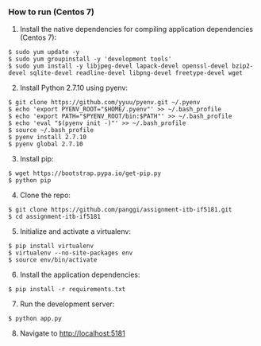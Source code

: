### How to run (Centos 7)

1. Install the native dependencies for compiling application dependencies (Centos 7):
  ```
  $ sudo yum update -y
  $ sudo yum groupinstall -y 'development tools'
  $ sudo yum install -y libjpeg-devel lapack-devel openssl-devel bzip2-devel sqlite-devel readline-devel libpng-devel freetype-devel wget
  ```

2. Install Python 2.7.10 using pyenv:
  ```
  $ git clone https://github.com/yyuu/pyenv.git ~/.pyenv
  $ echo 'export PYENV_ROOT="$HOME/.pyenv"' >> ~/.bash_profile
  $ echo 'export PATH="$PYENV_ROOT/bin:$PATH"' >> ~/.bash_profile
  $ echo 'eval "$(pyenv init -)"' >> ~/.bash_profile
  $ source ~/.bash_profile
  $ pyenv install 2.7.10
  $ pyenv global 2.7.10
  ```

3. Install pip:
  ```
  $ wget https://bootstrap.pypa.io/get-pip.py
  $ python pip
  ```

4. Clone the repo:
  ```
  $ git clone https://github.com/panggi/assignment-itb-if5181.git
  $ cd assignment-itb-if5181
  ```

5. Initialize and activate a virtualenv:
  ```
  $ pip install virtualenv
  $ virtualenv --no-site-packages env
  $ source env/bin/activate
  ```

6. Install the application dependencies:
  ```
  $ pip install -r requirements.txt
  ```

7. Run the development server:
  ```
  $ python app.py
  ```

8. Navigate to [http://localhost:5181](http://localhost:5181)
